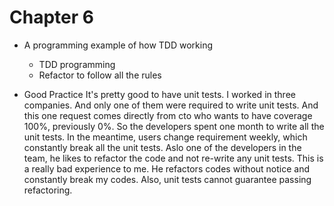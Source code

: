 # Chapter 6
- A programming example of how TDD working
    - TDD programming
    - Refactor to follow all the rules

- Good Practice
It's pretty good to have unit tests. I worked in three companies. And only one of them were required to write unit tests. And this one request comes directly from cto who wants to have coverage 100%, previously 0%. So the developers spent one month to write all the unit tests. In the meantime, users change requirement weekly, which constantly break all the unit tests. Aslo one of the developers in the team, he likes to refactor the code and not re-write any unit tests. This is a really bad experience to me. He refactors codes without notice and constantly break my codes. Also, unit tests cannot guarantee passing refactoring.

 
